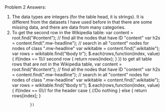 <p>Problem 2 Answers:</p>
 
<ol>
<li>
The data types are integers (for the table head, it is strings). It is different from the datasets I have used before in that there are some missing data, and there are data from many categories. 
</li>
<li>
To get the second row in the Wikipedia table:
            var content = root.find("#content"); // find all the nodes that have ID "content"
            var h2s = content.find(".mw-headline"); // search in all "content" nodes for nodes of class ".mw-headline"
            var wikitable = content.find(".wikitable");
            var rows = wikitable.find("tbody tr");
            $.each(rows,function(index, value) {
              if(index == 1)// second row
              {
                return rows(index);
              } 
            })
to get all table rows that are not in the Wikipedia table,
           var content = root.find("#content"); // find all the nodes that have ID "content"
            var h2s = content.find(".mw-headline"); // search in all "content" nodes for nodes of class ".mw-headline"
            var wikitable = content.find(".wikitable");
            var rows = wikitable.find("tbody tr");
            $.each(rows,function(index, value) {
              if(index == 0)// for the header case
              {
                //Do nothing
              } 
              else {
                return rows[index];
              }

            })
</li>
</ol>

